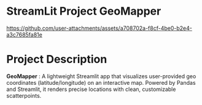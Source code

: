 # StreamLit Project GeoMapper 

https://github.com/user-attachments/assets/a708702a-f8cf-4be0-b2e4-a3c7685fa81e

# Project Description

**GeoMapper** : A lightweight Streamlit app that visualizes user-provided geo coordinates (latitude/longitude) on an interactive map. Powered by Pandas and Streamlit, it renders precise locations with clean, customizable scatterpoints. 
